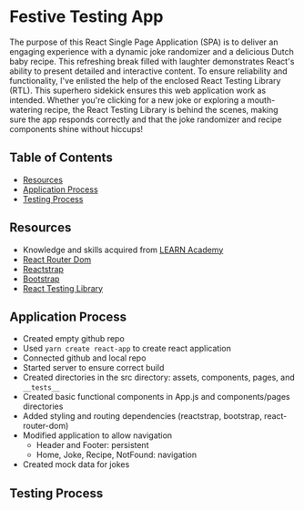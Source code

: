 # Festive Testing App  

The purpose of this React Single Page Application (SPA) is to deliver an engaging experience with a dynamic joke randomizer and a delicious Dutch baby recipe. This refreshing break filled with laughter demonstrates React's ability to present detailed and interactive content. To ensure reliability and functionality, I've enlisted the help of the enclosed React Testing Library (RTL). This superhero sidekick ensures this web application work as intended. Whether you're clicking for a new joke or exploring a mouth-watering recipe, the React Testing Library is behind the scenes, making sure the app responds correctly and that the joke randomizer and recipe components shine without hiccups!

## Table of Contents

- [Resources](#resources)
- [Application Process](#application-process)
- [Testing Process](#testing-process)


## Resources  
- Knowledge and skills acquired from [LEARN Academy](https://learnacademy.org/)
- [React Router Dom](https://reactrouter.com/en/main)
- [Reactstrap](https://reactstrap.github.io/?path=/story/home-installation--page)
- [Bootstrap](https://getbootstrap.com/)
- [React Testing Library](https://testing-library.com/docs/)

## Application Process  
- Created empty github repo
- Used `yarn create react-app` to create react application
- Connected github and local repo
- Started server to ensure correct build
- Created directories in the src directory: assets, components, pages, and `__tests__`
- Created basic functional components in App.js and components/pages directories
- Added styling and routing dependencies (reactstrap, bootstrap, react-router-dom)
- Modified application to allow navigation
  - Header and Footer: persistent
  - Home, Joke, Recipe, NotFound: navigation 
- Created mock data for jokes
 

## Testing Process  